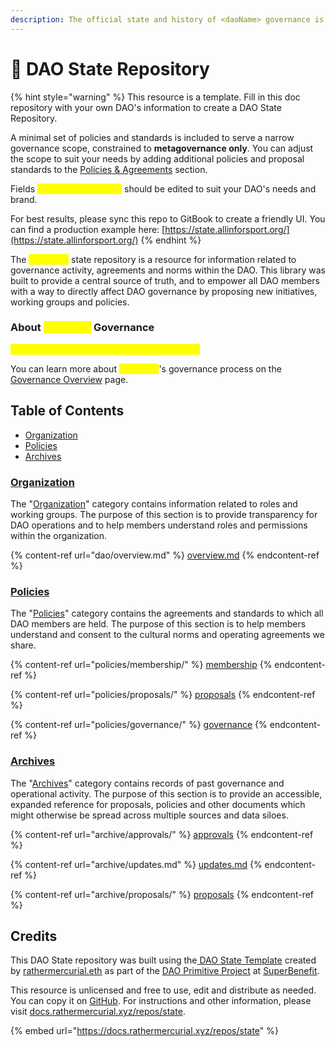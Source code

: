 ```yaml
---
description: The official state and history of <daoName> governance is recorded here.
---
```


# 🔏 DAO State Repository

{% hint style="warning" %}
This resource is a template. Fill in this doc repository with your own DAO's information to create a DAO State Repository.&#x20;

A minimal set of policies and standards is included to serve a narrow governance scope, constrained to **metagovernance only**. You can adjust the scope to suit your needs by adding additional policies and proposal standards to the [Policies & Agreements](broken-reference) section.

Fields <mark style="color:yellow;">highlighted in yellow</mark> should be edited to suit your DAO's needs and brand.

For best results, please sync this repo to GitBook to create a friendly UI. You can find a production example here: [https://state.allinforsport.org/](https://state.allinforsport.org/)
{% endhint %}

The <mark style="color:yellow;">daoName</mark> state repository is a resource for information related to governance activity, agreements and norms within the DAO. This library was built to provide a central source of truth, and to empower all DAO members with a way to directly affect DAO governance by proposing new initiatives, working groups and policies.

### About <mark style="color:yellow;">daoName</mark> Governance

<mark style="color:yellow;">Briefly describe your DAO's governance here.</mark>

You can learn more about <mark style="color:yellow;">daoName</mark>'s governance process on the [Governance Overview](dao/overview.md) page.&#x20;

## Table of Contents

* [Organization](./#organization)
* [Policies](./#policies)
* [Archives](./#archives)

### [Organization](broken-reference)

The "[Organization](broken-reference)" category contains information related to roles and working groups. The purpose of this section is to provide transparency for DAO operations and to help members understand roles and permissions within the organization.

{% content-ref url="dao/overview.md" %}
[overview.md](dao/overview.md)
{% endcontent-ref %}

### [Policies](broken-reference)

The "[Policies](broken-reference)" category contains the agreements and standards to which all DAO members are held. The purpose of this section is to help members understand and consent to the cultural norms and operating agreements we share.

{% content-ref url="policies/membership/" %}
[membership](policies/membership/)
{% endcontent-ref %}

{% content-ref url="policies/proposals/" %}
[proposals](policies/proposals/)
{% endcontent-ref %}

{% content-ref url="policies/governance/" %}
[governance](policies/governance/)
{% endcontent-ref %}

### [Archives](broken-reference)

The "[Archives](broken-reference)" category contains records of past governance and operational activity. The purpose of this section is to provide an accessible, expanded reference for proposals, policies and other documents which might otherwise be spread across multiple sources and data siloes.

{% content-ref url="archive/approvals/" %}
[approvals](archive/approvals/)
{% endcontent-ref %}

{% content-ref url="archive/updates.md" %}
[updates.md](archive/updates.md)
{% endcontent-ref %}

{% content-ref url="archive/proposals/" %}
[proposals](archive/proposals/)
{% endcontent-ref %}

## Credits

This DAO State repository was built using the[ DAO State Template](https://github.com/rathermercurial/state-template) created by [rathermercurial.eth](https://rathermercurial.eth.xyz/) as part of the [DAO Primitive Project](https://superbenefit.org/dao-primitive-project) at [SuperBenefit](https://superbenefit.org/).

This resource is unlicensed and free to use, edit and distribute as needed. You can copy it on [GitHub](https://github.com/rathermercurial/state-template). For instructions and other information, please visit [docs.rathermercurial.xyz/repos/state](https://docs.rathermercurial.xyz/repos/state).

{% embed url="https://docs.rathermercurial.xyz/repos/state" %}
